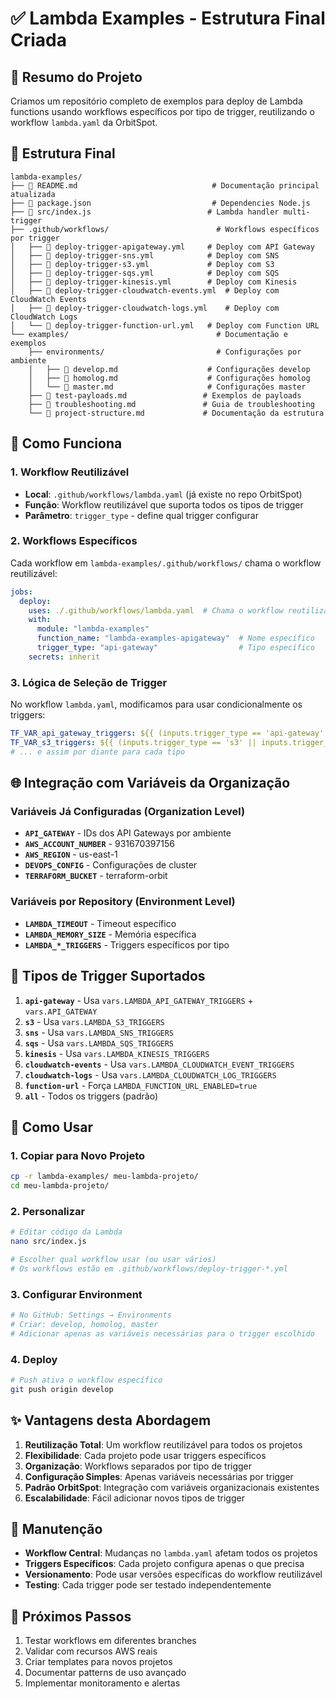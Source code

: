 # ✅ Lambda Examples - Estrutura Final Criada

## 🎯 Resumo do Projeto

Criamos um repositório completo de exemplos para deploy de Lambda functions usando workflows específicos por tipo de trigger, reutilizando o workflow `lambda.yaml` da OrbitSpot.

## 📁 Estrutura Final

```
lambda-examples/
├── 📄 README.md                              # Documentação principal atualizada
├── 📄 package.json                           # Dependencies Node.js
├── 📄 src/index.js                          # Lambda handler multi-trigger
├── .github/workflows/                        # Workflows específicos por trigger
│   ├── 📄 deploy-trigger-apigateway.yml     # Deploy com API Gateway
│   ├── 📄 deploy-trigger-sns.yml            # Deploy com SNS
│   ├── 📄 deploy-trigger-s3.yml             # Deploy com S3
│   ├── 📄 deploy-trigger-sqs.yml            # Deploy com SQS
│   ├── 📄 deploy-trigger-kinesis.yml        # Deploy com Kinesis
│   ├── 📄 deploy-trigger-cloudwatch-events.yml  # Deploy com CloudWatch Events
│   ├── 📄 deploy-trigger-cloudwatch-logs.yml    # Deploy com CloudWatch Logs
│   └── 📄 deploy-trigger-function-url.yml   # Deploy com Function URL
└── examples/                                 # Documentação e exemplos
    ├── environments/                         # Configurações por ambiente
    │   ├── 📄 develop.md                    # Configurações develop
    │   ├── 📄 homolog.md                    # Configurações homolog
    │   └── 📄 master.md                     # Configurações master
    ├── 📄 test-payloads.md                 # Exemplos de payloads
    ├── 📄 troubleshooting.md               # Guia de troubleshooting
    └── 📄 project-structure.md             # Documentação da estrutura
```

## 🔄 Como Funciona

### 1. Workflow Reutilizável
- **Local**: `.github/workflows/lambda.yaml` (já existe no repo OrbitSpot)
- **Função**: Workflow reutilizável que suporta todos os tipos de trigger
- **Parâmetro**: `trigger_type` - define qual trigger configurar

### 2. Workflows Específicos
Cada workflow em `lambda-examples/.github/workflows/` chama o workflow reutilizável:

```yaml
jobs:
  deploy:
    uses: ./.github/workflows/lambda.yaml  # Chama o workflow reutilizável
    with:
      module: "lambda-examples"
      function_name: "lambda-examples-apigateway"  # Nome específico
      trigger_type: "api-gateway"                  # Tipo específico
    secrets: inherit
```

### 3. Lógica de Seleção de Trigger
No workflow `lambda.yaml`, modificamos para usar condicionalmente os triggers:

```yaml
TF_VAR_api_gateway_triggers: ${{ (inputs.trigger_type == 'api-gateway' || inputs.trigger_type == 'all') && vars.LAMBDA_API_GATEWAY_TRIGGERS || '[]' }}
TF_VAR_s3_triggers: ${{ (inputs.trigger_type == 's3' || inputs.trigger_type == 'all') && vars.LAMBDA_S3_TRIGGERS || '[]' }}
# ... e assim por diante para cada tipo
```

## 🌐 Integração com Variáveis da Organização

### Variáveis Já Configuradas (Organization Level)
- **`API_GATEWAY`** - IDs dos API Gateways por ambiente
- **`AWS_ACCOUNT_NUMBER`** - 931670397156
- **`AWS_REGION`** - us-east-1
- **`DEVOPS_CONFIG`** - Configurações de cluster
- **`TERRAFORM_BUCKET`** - terraform-orbit

### Variáveis por Repository (Environment Level)
- **`LAMBDA_TIMEOUT`** - Timeout específico
- **`LAMBDA_MEMORY_SIZE`** - Memória específica
- **`LAMBDA_*_TRIGGERS`** - Triggers específicos por tipo

## 🎯 Tipos de Trigger Suportados

1. **`api-gateway`** - Usa `vars.LAMBDA_API_GATEWAY_TRIGGERS` + `vars.API_GATEWAY`
2. **`s3`** - Usa `vars.LAMBDA_S3_TRIGGERS`
3. **`sns`** - Usa `vars.LAMBDA_SNS_TRIGGERS`
4. **`sqs`** - Usa `vars.LAMBDA_SQS_TRIGGERS`
5. **`kinesis`** - Usa `vars.LAMBDA_KINESIS_TRIGGERS`
6. **`cloudwatch-events`** - Usa `vars.LAMBDA_CLOUDWATCH_EVENT_TRIGGERS`
7. **`cloudwatch-logs`** - Usa `vars.LAMBDA_CLOUDWATCH_LOG_TRIGGERS`
8. **`function-url`** - Força `LAMBDA_FUNCTION_URL_ENABLED=true`
9. **`all`** - Todos os triggers (padrão)

## 🚀 Como Usar

### 1. Copiar para Novo Projeto
```bash
cp -r lambda-examples/ meu-lambda-projeto/
cd meu-lambda-projeto/
```

### 2. Personalizar
```bash
# Editar código da Lambda
nano src/index.js

# Escolher qual workflow usar (ou usar vários)
# Os workflows estão em .github/workflows/deploy-trigger-*.yml
```

### 3. Configurar Environment
```bash
# No GitHub: Settings → Environments
# Criar: develop, homolog, master
# Adicionar apenas as variáveis necessárias para o trigger escolhido
```

### 4. Deploy
```bash
# Push ativa o workflow específico
git push origin develop
```

## ✨ Vantagens desta Abordagem

1. **Reutilização Total**: Um workflow reutilizável para todos os projetos
2. **Flexibilidade**: Cada projeto pode usar triggers específicos
3. **Organização**: Workflows separados por tipo de trigger
4. **Configuração Simples**: Apenas variáveis necessárias por trigger
5. **Padrão OrbitSpot**: Integração com variáveis organizacionais existentes
6. **Escalabilidade**: Fácil adicionar novos tipos de trigger

## 🔧 Manutenção

- **Workflow Central**: Mudanças no `lambda.yaml` afetam todos os projetos
- **Triggers Específicos**: Cada projeto configura apenas o que precisa
- **Versionamento**: Pode usar versões específicas do workflow reutilizável
- **Testing**: Cada trigger pode ser testado independentemente

## 📝 Próximos Passos

1. Testar workflows em diferentes branches
2. Validar com recursos AWS reais
3. Criar templates para novos projetos
4. Documentar patterns de uso avançado
5. Implementar monitoramento e alertas
